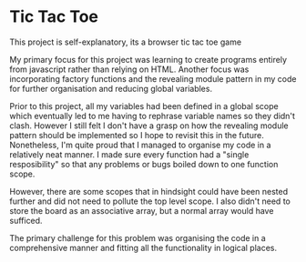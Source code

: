 # Tic Tac Toe

This project is self-explanatory, its a browser tic tac toe game

My primary focus for this project was learning to create programs entirely from javascript rather than relying on HTML. Another focus was incorporating factory functions and the revealing module pattern in my code for further organisation and reducing global variables.

Prior to this project, all my variables had been defined in a global scope which eventually led to me having
to rephrase variable names so they didn't clash. However I still felt I don't have a grasp on how the revealing
module pattern should be implemented so I hope to revisit this in the future. Nonetheless, I'm quite proud
that I managed to organise my code in a relatively neat manner. I made sure every function had a "single resposibility"
so that any problems or bugs boiled down to one function scope.

However, there are some scopes that in hindsight could have been nested further and did not need to pollute
the top level scope. I also didn't need to store the board as an associative array, but a normal array would
have sufficed.

The primary challenge for this problem was organising the code in a comprehensive manner and fitting all the
functionality in logical places.

